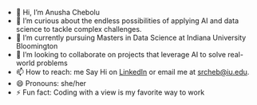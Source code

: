 - 👋 Hi, I’m Anusha Chebolu
- 👀 I’m curious about the endless possibilities of applying AI and data science to tackle complex challenges.
- 🌱 I’m currently pursuing Masters in Data Science at Indiana University Bloomington
- 💞️ I’m looking to collaborate on projects that leverage AI to solve real-world problems
- 📫 How to reach: me Say Hi on [LinkedIn](https://www.linkedin.com/in/anusha-chebolu/) or email me at srcheb@iu.edu.
- 😄 Pronouns: she/her
- ⚡ Fun fact: Coding with a view is my favorite way to work
<!---
anusha-chebolu/anusha-chebolu is a ✨ special ✨ repository because its `README.md` (this file) appears on your GitHub profile.
You can click the Preview link to take a look at your changes.
--->
